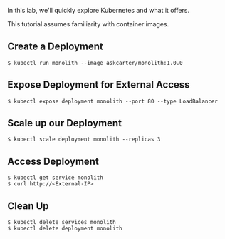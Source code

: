 In this lab, we'll quickly explore Kubernetes and what it offers.

This tutorial assumes familiarity with container images.


## Create a Deployment

```
$ kubectl run monolith --image askcarter/monolith:1.0.0
```

## Expose Deployment for External Access
```
$ kubectl expose deployment monolith --port 80 --type LoadBalancer
```

## Scale up our Deployment
```
$ kubectl scale deployment monolith --replicas 3
```

## Access Deployment
```
$ kubectl get service monolith
$ curl http://<External-IP>
```

## Clean Up
```
$ kubectl delete services monolith
$ kubectl delete deployment monolith
```


